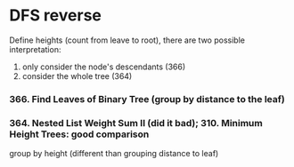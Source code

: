 # DFS reverse

Define heights \(count from leave to root\), there are two possible interpretation:

1. only consider the node's descendants \(366\)
2. consider the whole tree \(364\)

### 366. Find Leaves of Binary Tree \(group by distance to the leaf\)

### 364. Nested List Weight Sum II \(did it bad\); 310. Minimum Height Trees: good comparison

group by height \(different than grouping distance to leaf\)



